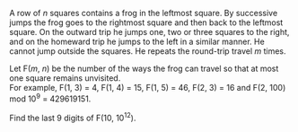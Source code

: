 <p>A row of <var>n</var> squares contains a frog in the leftmost square. By successive jumps the frog goes to the rightmost square and then back to the leftmost square. On the outward trip he jumps one, two or three squares to the right, and on the homeward trip he jumps to the left in a similar manner. He cannot jump outside the squares. He repeats the round-trip travel <var>m</var> times.</p>

<p>Let F(<var>m</var>, <var>n</var>) be the number of the ways the frog can travel so that at most one square remains unvisited.<br />
For example, F(1, 3) = 4, F(1, 4) = 15, F(1, 5) = 46, F(2, 3) = 16 and F(2, 100) mod 10<sup>9</sup> = 429619151.</p>

<p>Find the last 9 digits of F(10, 10<sup>12</sup>).</p>
